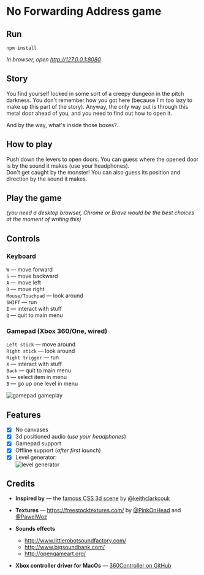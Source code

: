 # No Forwarding Address game

## Run
```
npm install
```
*In browser, open http://127.0.0.1:8080*

## Story
You find yourself locked in some sort of a
 creepy dungeon in the pitch darkness. You don't
 remember how you got here (because I'm too
 lazy to make up this part of the story). Anyway,
 the only way out is through this metal door
 ahead of you, and you need to find out how
 to open it.  
 
 And by the way, what's inside those boxes?..
 
## How to play
Push down the levers to open doors.
You can guess where the opened door is by the
sound it makes (use your headphones).  
Don't get caught by the monster! You can also
guess its position and direction by the sound
it makes.

## Play the game
_(you need a desktop browser, Chrome or Brave would be the best choices
at the moment of writing this)_

## Controls
### Keyboard
`W` — move forward  
`S` — move backward  
`A` — move left  
`D` — move right  
`Mouse/Touchpad` — look around  
`SHIFT` — run  
`E` — interact with stuff  
`Q` — quit to main menu  

### Gamepad (Xbox 360/One, wired)
`Left stick` — move around  
`Right stick` — look around  
`Right trigger` — run  
`X` — interact with stuff  
`Back` — quit to main menu  
`A` — select item in menu  
`B` — go up one level in menu  

![gamepad gameplay](./assets/screencapture-001.gif)

## Features
- [x] No canvases
- [x] 3d positioned audio (_use your headphones_)
- [x] Gamepad support
- [x] Offline support (_after first launch_)
- [x] Level generator:  
![level generator](./assets/screencapture-002-level.gif)

## Credits
* **Inspired by** — the [famous CSS 3d scene](http://keithclark.co.uk/labs/css-fps/)
by [@keithclarkcouk](https://twitter.com/keithclarkcouk)
* **Textures** — https://freestocktextures.com/
by [@PinkOnHead](https://twitter.com/pinkonhead)
and [@PawelWoz](https://twitter.com/PawelWoz)
* **Sounds effects**  
  * http://www.littlerobotsoundfactory.com/
  * http://www.bigsoundbank.com/
  * http://opengameart.org/

* **Xbox controller driver for MacOs** —
[360Controller on GitHub](https://github.com/360Controller/360Controller'>)
